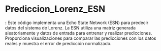 # Prediccion_Lorenz_ESN
: Este código implementa una Echo State Network (ESN) para predecir datos del sistema de Lorenz. La ESN utiliza una matriz generada aleatoriamente y datos de entrada para entrenar y realizar predicciones. Proporciona visualizaciones para comparar las predicciones con los datos reales y muestra el error de predicción normalizado.
